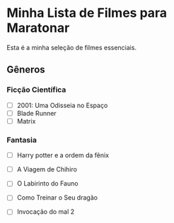 # Minha Lista de Filmes para Maratonar

Esta é a minha seleção de filmes essenciais.

## Gêneros

### Ficção Científica
- [ ] 2001: Uma Odisseia no Espaço
- [ ] Blade Runner
- [ ] Matrix

### Fantasia
- [ ] Harry potter e a ordem da fênix
- [ ] A Viagem de Chihiro
- [ ] O Labirinto do Fauno
- [ ] Como Treinar o Seu dragão
- [ ] Invocação do mal 2

